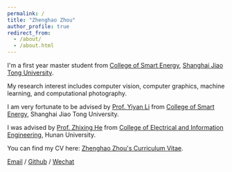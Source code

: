 ```yaml
---
permalink: /
title: "Zhenghao Zhou"
author_profile: true
redirect_from: 
  - /about/
  - /about.html
---
```


I'm a first year master student from [College of Smart Energy](https://en.senergy.sjtu.edu.cn/), [Shanghai Jiao Tong University](https://en.sjtu.edu.cn/).

My research interest includes computer vision, computer graphics, machine learning, and computational photography.

I am very fortunate to be advised by [Prof. Yiyan Li](https://www.senergy.sjtu.edu.cn/index/ziyoushizi/52.html) from [College of Smart Energy](https://en.senergy.sjtu.edu.cn/), Shanghai Jiao Tong University. 

I was advised by [Prof. Zhixing He](https://eeit.hnu.edu.cn/info/1568/8182.htm) from [College of Electrical and Information Engineering](https://eeit.hnu.edu.cn/), Hunan University.

You can find my CV here: [Zhenghao Zhou's Curriculum Vitae](../assets/CV-zzh-250721.pdf).

[Email](mailto:Zhenghao.Zhou@sjtu.edu.cn)  / 
[Github](https://github.com/ZachariahZhou) / 
[Wechat](../images/Wechat.png)
